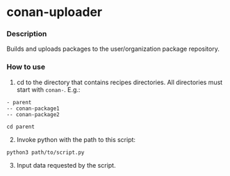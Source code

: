 # conan-uploader

### Description

Builds and uploads packages to the user/organization package repository.

### How to use

1. cd to the directory that contains recipes directories. All directories must start with `conan-`. E.g.:

```
- parent
-- conan-package1
-- conan-package2
```

`cd parent`

2. Invoke python with the path to this script:

`python3 path/to/script.py`

3. Input data requested by the script.
